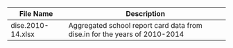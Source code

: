 | File Name | Description|
|-----------|------------|
|dise.2010-14.xlsx|Aggregated school report card data from dise.in for the years of 2010-2014|
